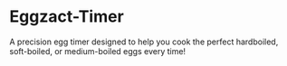 # Eggzact-Timer
A precision egg timer designed to help you cook the perfect hardboiled, soft-boiled, or medium-boiled eggs every time!
